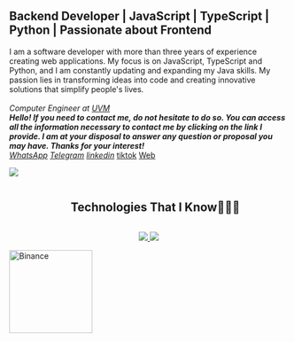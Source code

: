 <h2> Backend Developer | JavaScript | TypeScript | Python | Passionate about Frontend</h2>
<p>
   I am a software developer with more than three years of experience creating web applications. My focus is on JavaScript, TypeScript and Python, and I am constantly updating and expanding my Java skills. My passion lies in transforming ideas into code and creating innovative solutions that simplify people's lives.
  </br></br>
  <em>Computer Engineer at <a href="https://uvm.edu.ve/" target='_blank'>UVM</a>
  </br><strong>Hello! If you need to contact me, do not hesitate to do so. You can access all the information necessary to contact me by clicking on the link I provide. I am at your disposal to answer any question or proposal you may have. Thanks for your interest!</strong></br>
  <a href='https://wa.me/584126804788' target='_blank'>WhatsApp</a>
  <a href='https://t.me/jackyire' target='_blank'>Telegram</a>
  <a href='https://www.linkedin.com/in/jackson-quintero/' target='_blank'>linkedin</a></em>
  <a href='https://www.tiktok.com/@jackquintero01' target='_blank'>tiktok</a></em>
  <a href='https://www.codigoarchivo.com/' target='_blank'>Web</a></em>
</p>
<img src="https://user-images.githubusercontent.com/73097560/115834477-dbab4500-a447-11eb-908a-139a6edaec5c.gif">
<div id="user-content-toc">
  <ul align="center">
    <summary><h2 style="display: inline-block">Technologies That I Know👨🏻‍💻</h2></summary>
  </ul>
</div>
<!--tech stack icons-->
<p align="center">
  <a href="https://skillicons.dev">
    <img src="https://skillicons.dev/icons?i=git,aws,bootstrap,sass,css,tailwind,docker,dynamodb,threejs,yarn,vue,vercel,svg,sequelize,stackoverflow,qt,pycharm,prisma,postgres,ps,npm,netlify,jest,heroku,graphql,gitlab,cypress,codepen,bitbucket,git,gcp,django,express,figma,firebase,github,html,idea,java,js,md,materialui,mongodb,mysql,nextjs,nodejs,postman,cloudflare,githubactions,kali,pinia,vite,py,react,redux,ts,vscode&perline=20" />
  </a>
   <img src="https://user-images.githubusercontent.com/73097560/115834477-dbab4500-a447-11eb-908a-139a6edaec5c.gif">
</p>
  
 <a href="https://accounts.binance.com/register?ref=L79Z2I5E&utm_medium=web_share_copy" target="_blank">
    <img src="https://bin.bnbstatic.com/static/images/share-poster/standard-poster/look2/tall-es-es.png" alt="Binance" title="Haz clic aquí para registrarte en Binance" width='150px'>
</a>
